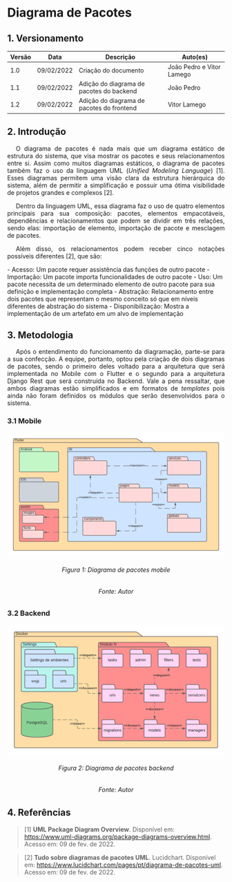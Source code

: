 # Diagrama de Pacotes

## 1. Versionamento

Versão|Data|Descrição|Auto(es)
------|----|---------|--------
1.0   | 09/02/2022 | Criação do documento | João Pedro e Vitor Lamego
1.1   | 09/02/2022 | Adição do diagrama de pacotes do backend | João Pedro
1.2   | 09/02/2022 | Adição do diagrama de pacotes do frontend | Vitor Lamego

## 2. Introdução
<p align="justify" style="text-indent: 20px">O diagrama de pacotes é nada mais que um diagrama estático de estrutura do sistema, que visa mostrar os pacotes e seus relacionamentos entre si. Assim como muitos diagramas estáticos, o diagrama de pacotes também faz o uso da linguagem UML (<i>Unified Modeling Language</i>) [1]. Esses diagramas permitem uma visão clara da estrutura hierárquica do sistema, além de permitir a simplificação e possuir uma ótima visibilidade de projetos grandes e complexos [2].</p>
<p align="justify" style="text-indent: 20px">Dentro da linguagem UML, essa diagrama faz o uso de quatro elementos principais para sua composição: pacotes, elementos empacotáveis, dependências e relacionamentos que podem se dividir em três relações, sendo elas: importação de elemento, importação de pacote e mesclagem de pacotes.</p>
<p align="justify" style="text-indent: 20px">Além disso, os relacionamentos podem receber cinco notações possíveis diferentes [2], que são:</p>
- Acesso: Um pacote requer assistência das funções de outro pacote
- Importação: Um pacote importa funcionalidades de outro pacote
- Uso: Um pacote necessita de um determinado elemento de outro pacote para sua definição e implementação completa
- Abstração: Relacionamento entre dois pacotes que representam o mesmo conceito só que em níveis diferentes de abstração do sistema
- Disponibilização: Mostra a implementação de um artefato em um alvo de implementação

## 3. Metodologia
<p align="justify" style="text-indent: 20px">Após o entendimento do funcionamento da diagramação, parte-se para a sua confecção. A equipe, portanto, optou pela criação de dois diagramas de pacotes, sendo o primeiro deles voltado para a arquitetura que será implementada no Mobile com o Flutter e o segundo para a arquitetura Django Rest que será construída no Backend. Vale a pena ressaltar, que ambos diagramas estão simplificados e em formatos de <i>templates</i> pois ainda não foram definidos os módulos que serão desenvolvidos para o sistema.</p>

### 3.1 Mobile
<img src="../../../assets/modelagem/estatica/mobile.png" class="zoom"/>
<h6 align = "center">Figura 1: Diagrama de pacotes mobile</h6>
<h6 align = "center">Fonte: Autor</h6>

### 3.2 Backend
<img src="../../../assets/modelagem/estatica/backend.png" class="zoom"/>
<h6 align = "center">Figura 2: Diagrama de pacotes backend</h6>
<h6 align = "center">Fonte: Autor</h6>

## 4. Referências

> [1] **UML Package Diagram Overview**. Disponível em: <a href="https://www.uml-diagrams.org/package-diagrams-overview.html" target="_blanck">https://www.uml-diagrams.org/package-diagrams-overview.html</a>. Acesso em: 09 de fev. de 2022.

> [2] **Tudo sobre diagramas de pacotes UML**. Lucidchart. Disponível em: <a href="https://www.lucidchart.com/pages/pt/diagrama-de-pacotes-uml" target="_blanck">https://www.lucidchart.com/pages/pt/diagrama-de-pacotes-uml</a>. Acesso em: 09 de fev. de 2022.
